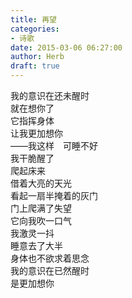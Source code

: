 ```yaml
---  
title: 再望  
categories:  
- 诗歌  
date: 2015-03-06 06:27:00  
author: Herb  
draft: true
---  
```

我的意识在还未醒时  
就在想你了  
它指挥身体  
让我更加想你    
——我这样　可睡不好  
我干脆醒了  
爬起床来  
借着大亮的天光  
看起一扇半掩着的灰门  
门上爬满了失望  
它向我吹一口气  
我激灵一抖    
睡意去了大半  
身体也不欲求着思念  
我的意识在已然醒时  
是更加想你